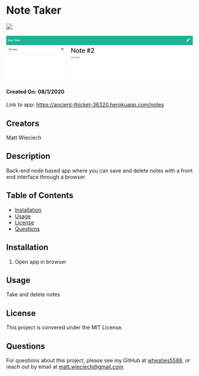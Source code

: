 # Note Taker
![](https://img.shields.io/badge/license-MIT%20License-blue?style=flat-square)

​![Live App](./public/live-app.png)
#### Created On: 08/1/2020  

Link to app: https://ancient-thicket-36320.herokuapp.com/notes
​
## Creators
Matt Wieciech  

## Description
Back-end node based app where you can save and delete notes with a front end interface through a browser
## Table of Contents
* [Installation](#installation)
* [Usage](#usage)
* [License](#license)
* [Questions](#questions)

## Installation
1. Open app in browser

## Usage
Take and delete notes

## License
This project is convered under the MIT License.

## Questions
For questions about this project, please see my GitHub at [wheaties5588](https://github.com/wheaties5588), or reach out by email at matt.wieciech@gmail.com.
